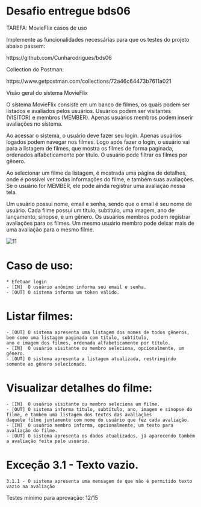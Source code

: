 # Desafio entregue bds06 #
<p>TAREFA: MovieFlix casos de uso</p>
<p>Implemente as funcionalidades necessárias para que os testes do projeto abaixo passem:<p>
<p>https://github.com/Cunharodrigues/bds06<p>
<p>Collection do Postman:<p>
<p>https://www.getpostman.com/collections/72a46c64473b7611a021<p>

<p>Visão geral do sistema MovieFlix</p>

<p>O sistema MovieFlix consiste em um banco de filmes, os quais podem ser listados e avaliados pelos usuários. 
Usuários podem ser visitantes (VISITOR) e membros (MEMBER). 
Apenas usuários membros podem inserir avaliações no sistema.</p>
<p>Ao acessar o sistema, o usuário deve fazer seu login. Apenas usuários logados podem navegar nos filmes.
Logo após fazer o login, o usuário vai para a listagem de filmes, que mostra os filmes de forma paginada, ordenados alfabeticamente por título. 
O usuário pode filtrar os filmes por gênero.</p>
<p>Ao selecionar um filme da listagem, é mostrada uma página de detalhes, onde é possível ver todas informações do filme, e também suas avaliações.
Se o usuário for MEMBER, ele pode ainda registrar uma avaliação nessa tela.</p>
<p>Um usuário possui nome, email e senha, sendo que o email é seu nome de usuário.
Cada filme possui um título, subtítulo, uma imagem, ano de lançamento, sinopse, e um gênero.
Os usuários membros podem registrar avaliações para os filmes. 
Um mesmo usuário membro pode deixar mais de uma avaliação para o mesmo filme.</p>

![11](https://user-images.githubusercontent.com/30321724/147121211-482bf85e-9ed4-4fd5-9090-87b83f7857e9.PNG)

# Caso de uso:
    * Efetuar login
    - [IN]  O usuário anônimo informa seu email e senha.
    - [OUT] O sistema informa um token válido.
    
# Listar filmes:
    - [OUT] O sistema apresenta uma listagem dos nomes de todos gêneros, bem como uma listagem paginada com título, subtítulo,
    ano e imagem dos filmes, ordenada alfabeticamente por título.
    - [IN]  O usuário visitante ou membro seleciona, opcionalmente, um gênero.
    - [OUT] O sistema apresenta a listagem atualizada, restringindo somente ao gênero selecionado.    

# Visualizar detalhes do filme:
    - [IN]  O usuário visitante ou membro seleciona um filme.
    - [OUT] O sistema informa título, subtítulo, ano, imagem e sinopse do filme, e também uma listagem dos textos das avaliações 
    daquele filme juntamente com nome do usuário que fez cada avaliação.
    - [IN]  O usuário membro informa, opcionalmente, um texto para avaliação do filme.
    - [OUT] O sistema apresenta os dados atualizados, já aparecendo também a avaliação feita pelo usuário.

# Exceção 3.1 - Texto vazio.
    3.1.1 - O sistema apresenta uma mensagem de que não é permitido texto vazio na avaliação
  Testes mínimo para aprovação: 12/15


    
